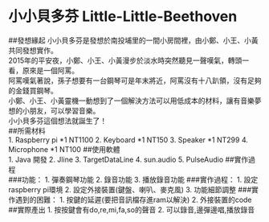 # 小小貝多芬 Little-Little-Beethoven
##發想緣起
  小小貝多芬是發想於南投埔里的一間小房間裡，由小鄭、小王、小黃共同發想實作。<br> 
  2015年的平安夜，小鄭、小王、小黃漫步於淡水時突然聽見一聲嘆氣，轉頭一看，原來是一個阿罵。 <br>
  阿罵嘆氣著說，孫子想要有一台鋼琴可是年末將近，阿罵沒有十八趴領，沒有足夠的金錢買鋼琴。 <br>
  小鄭、小王、小黃靈機一動想到了一個解決方法可以用低成本的材料，讓有音樂夢想的小朋友，可以學習音樂。 <br>
  小小貝多芬這個想法就誕生了！<br>
##所需材料<br>
    1. Raspberry pi *1 NT1100 
    2. Keyboard *1 NT150 
    3. Speaker *1 NT299
    4. Microphone *1 NT100
##使用軟體<br>
    1. Java 開發 
    2. Jline 
    3. TargetDataLine 
    4. sun.audio 
    5. PulseAudio 
##實作過程<br>
###功能： 
    1. 彈奏鋼琴功能 
    2. 錄音功能 
    3. 播放錄音功能 
###實作過程： 
    1. 設定raspberry pi環境 
    2. 設定外接裝置(鍵盤、喇叭、麥克風) 
    3. 功能細節調整 
###實作遇到的困難： 
    1. 按鍵的延遲(要把音訊檔存進ram以解決) 
    2. 外接裝置的code 
##實際產出 
    1. 按按鍵會有do,re,mi,fa,so的聲音 
    2. 可以錄音,邊彈邊唱,播放錄音 
